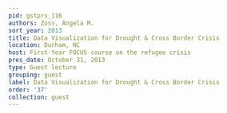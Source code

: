 ```yaml
---
pid: gstprs_116
authors: Zoss, Angela M.
sort_year: 2013
title: Data Visualization for Drought & Cross Border Crisis
location: Durham, NC
host: First-Year FOCUS course on the refugee crisis
pres_date: October 31, 2013
type: Guest lecture
grouping: guest
label: Data Visualization for Drought & Cross Border Crisis
order: '37'
collection: guest
---
```

